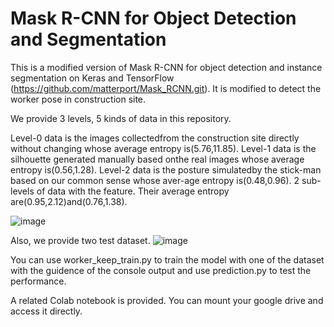 # Mask R-CNN for Object Detection and Segmentation

This is a modified version of Mask R-CNN for object detection and instance segmentation on Keras and TensorFlow (https://github.com/matterport/Mask_RCNN.git). It is modified to detect the worker pose in construction site. 

We provide 3 levels, 5 kinds of data in this repository.

Level-0 data is the images collectedfrom the construction site directly without changing whose average entropy is(5.76,11.85).
Level-1 data is the silhouette generated manually based onthe real images whose average entropy is(0.56,1.28).
Level-2 data is the posture simulatedby the stick-man based on our common sense whose aver-age entropy is(0.48,0.96).
2 sub-levels of data with the feature. Their average entropy are(0.95,2.12)and(0.76,1.38).

![image](https://github.com/lyang028/mask_rcnn_dataargumentation/figure/level.bmp)

Also, we provide two test dataset.
![image](https://github.com/lyang028/mask_rcnn_dataargumentation/figure/test.bmp)

You can use worker_keep_train.py to train the model with one of the dataset with the guidence of the console output and use prediction.py to test the performance.

A related Colab notebook is provided. You can mount your google drive and access it directly.
